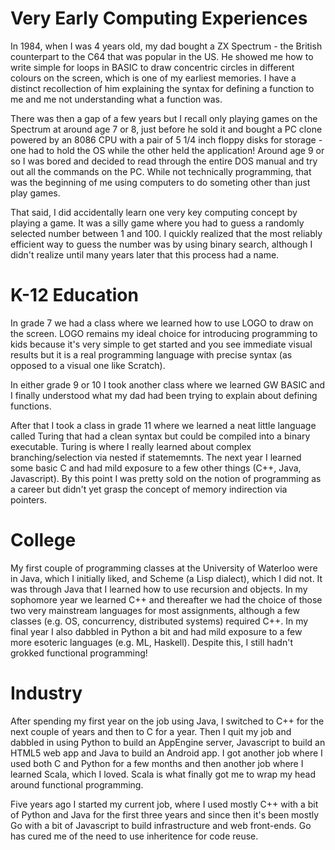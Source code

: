 # Very Early Computing Experiences

In 1984, when I was 4 years old, my dad bought a ZX Spectrum - the British counterpart to the C64 that was popular in the US.
He showed me how to write simple for loops in BASIC to draw concentric circles in different colours on the screen, which is
one of my earliest memories. I have a distinct recollection of him explaining the syntax for defining a function to me
and me not understanding what a function was.

There was then a gap of a few years but I recall only playing games on the Spectrum at around age 7 or 8, just before he sold
it and bought a PC clone powered by an 8086 CPU with a pair of 5 1/4 inch floppy disks for storage - one had to hold the OS
while the other held the application!
Around age 9 or so I was bored and decided to read through the entire DOS manual and try out all the commands on the PC.
While not technically programming, that was the beginning of me using computers to do someting other than just play games.

That said, I did accidentally learn one very key computing concept by playing a game. It was a silly game where you had to
guess a randomly selected number between 1 and 100. I quickly realized that the most reliably efficient way to guess the
number was by using binary search, although I didn't realize until many years later that this process had a name.

# K-12 Education

In grade 7 we had a class where we learned how to use LOGO to draw on the screen. LOGO remains my ideal choice for
introducing programming to kids because it's very simple to get started and you see immediate visual results but it is a real
programming language with precise syntax (as opposed to a visual one like Scratch).

In either grade 9 or 10 I took another class where we learned GW BASIC and I finally understood what my dad had been trying 
to explain about defining functions. 

After that I took a class in grade 11 where we learned a neat little language called Turing that had a clean syntax but could
be compiled into a binary executable. Turing is where I really learned about complex branching/selection via nested if
statememnts.
The next year I learned some basic C and had mild exposure to a few other things (C++, Java, Javascript). By this point I was 
pretty sold on the notion of programming as a career but didn't yet grasp the concept of memory indirection via pointers.

# College

My first couple of programming classes at the University of Waterloo were in Java, which I initially liked, and Scheme
(a Lisp dialect), which I did not. It was through Java that I learned how to use recursion and objects.
In my sophomore year we learned C++ and thereafter we had the choice of those two very mainstream languages for most 
assignments, although a few classes (e.g. OS, concurrency, distributed systems) required C++.
In my final year I also dabbled in Python a bit and had mild exposure to a few more esoteric languages (e.g. ML, Haskell).
Despite this, I still hadn't grokked functional programming!

# Industry

After spending my first year on the job using Java, I switched to C++ for the next couple of years and then to C for a year.
Then I quit my job and dabbled in using Python to build an AppEngine server, Javascript to build an HTML5 web app and Java to
build an Android app.
I got another job where I used both C and Python for a few months and then another job where I learned Scala, which I loved.
Scala is what finally got me to wrap my head around functional programming.

Five years ago I started my current job, where I used mostly C++ with a bit of Python and Java for the first three years and
since then it's been mostly Go with a bit of Javascript to build infrastructure and web front-ends. Go has cured me of the
need to use inheritence for code reuse.
